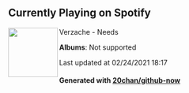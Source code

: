 ## Currently Playing on Spotify

[<img align="left" width="100" src="https://i.scdn.co/image/ab67616d0000b2735ba2df72623080c184540c74">](https://open.spotify.com/album/1QP3qNaDwOJByK4D0WHOFE)

Verzache - Needs

**Albums**: Not supported

Last updated at 02/24/2021 18:17

#### Generated with [20chan/github-now](https://github.com/20chan/github-now)


<!--
**20chan/20chan** is a ✨ _special_ ✨ repository because its `README.md` (this file) appears on your GitHub profile.

Here are some ideas to get you started:

- 🔭 I’m currently working on ...
- 🌱 I’m currently learning ...
- 👯 I’m looking to collaborate on ...
- 🤔 I’m looking for help with ...
- 💬 Ask me about ...
- 📫 How to reach me: ...
- 😄 Pronouns: ...
- ⚡ Fun fact: ...
-->
